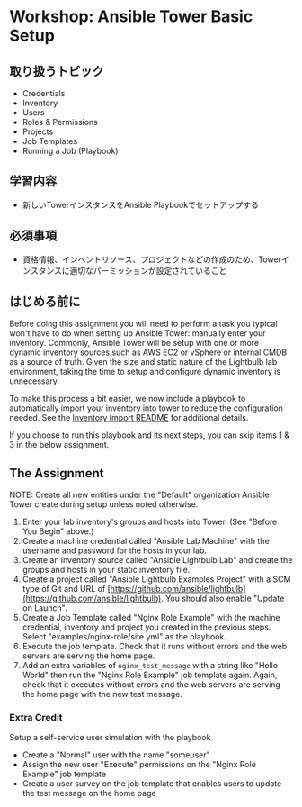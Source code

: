 # Workshop: Ansible Tower Basic Setup

## 取り扱うトピック

* Credentials
* Inventory
* Users
* Roles & Permissions
* Projects
* Job Templates
* Running a Job (Playbook)

## 学習内容

* 新しいTowerインスタンスをAnsible Playbookでセットアップする

## 必須事項

* 資格情報、インベントリソース、プロジェクトなどの作成のため、Towerインスタンスに適切なパーミッションが設定されていること

## はじめる前に

Before doing this assignment you will need to perform a task you typical won't have to do when setting up Ansible Tower: manually enter your inventory. Commonly, Ansible Tower will be setup with one or more dynamic inventory sources such as AWS EC2 or vSphere or internal CMDB as a source of truth. Given the size and static nature of the Lightbulb lab environment, taking the time to setup and configure dynamic inventory is unnecessary.

To make this process a bit easier, we now include a playbook to automatically import your inventory into tower to reduce the configuration needed. See the [Inventory Import README](../../tools/inventory_import/README.md) for additional details.

If you choose to run this playbook and its next steps, you can skip items 1 & 3 in the below assignment.

## The Assignment

NOTE: Create all new entities under the "Default" organization Ansible Tower create during setup unless noted otherwise.

1. Enter your lab inventory's groups and hosts into Tower. (See "Before You Begin" above.)
1. Create a machine credential called "Ansible Lab Machine" with the username and password for the hosts in your lab.
1. Create an inventory source called "Ansible Lightbulb Lab" and create the groups and hosts in your static inventory file.
1. Create a project called "Ansible Lightbulb Examples Project" with a SCM type of Git and URL of [https://github.com/ansible/lightbulb](https://github.com/ansible/lightbulb). You should also enable "Update on Launch".
1. Create a Job Template called "Nginx Role Example" with the machine credential, inventory and project you created in the previous steps. Select "examples/nginx-role/site.yml" as the playbook.
1. Execute the job template. Check that it runs without errors and the web servers are serving the home page.
1. Add an extra variables of `nginx_test_message` with a string like "Hello World" then run the "Nginx Role Example" job template again. Again, check that it executes without errors and the web servers are serving the home page with the new test message.

### Extra Credit

Setup a self-service user simulation with the playbook

* Create a "Normal" user with the name "someuser"
* Assign the new user "Execute" permissions on the "Nginx Role Example" job template
* Create a user survey on the job template that enables users to update the test message on the home page
